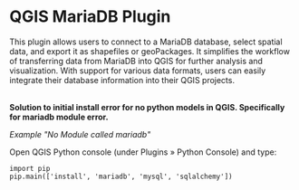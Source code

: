 <h1>QGIS MariaDB Plugin</h1>
This plugin allows users to connect to a MariaDB database, select spatial data, and export it as shapefiles or geoPackages. It simplifies the workflow of transferring data from MariaDB into QGIS for further analysis and visualization. With support for various data formats, users can easily integrate their database information into their QGIS projects. <br> <br>

<b> Solution to initial install error for no python models in QGIS. Specifically for mariadb module error.</b> <br>
<p><i>Example "No Module called mariadb" </i> </p>

Open QGIS Python console (under Plugins » Python Console) and type:
```{python}
import pip
pip.main(['install', 'mariadb', 'mysql', 'sqlalchemy'])
```
